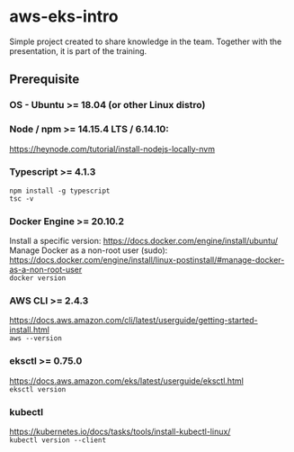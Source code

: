 # aws-eks-intro
Simple project created to share knowledge in the team. Together with the presentation, it is part of the training.

## Prerequisite

### OS - Ubuntu >= 18.04 (or other Linux distro)

### Node / npm >= 14.15.4 LTS / 6.14.10:

https://heynode.com/tutorial/install-nodejs-locally-nvm

### Typescript >= 4.1.3

`npm install -g typescript`\
`tsc -v`

### Docker Engine >= 20.10.2

Install a specific version: https://docs.docker.com/engine/install/ubuntu/ \
Manage Docker as a non-root user (sudo): https://docs.docker.com/engine/install/linux-postinstall/#manage-docker-as-a-non-root-user \
`docker version`

### AWS CLI >= 2.4.3

https://docs.aws.amazon.com/cli/latest/userguide/getting-started-install.html \
`aws --version`

### eksctl  >= 0.75.0

https://docs.aws.amazon.com/eks/latest/userguide/eksctl.html \
`eksctl version`

### kubectl

https://kubernetes.io/docs/tasks/tools/install-kubectl-linux/ \
`kubectl version --client`
